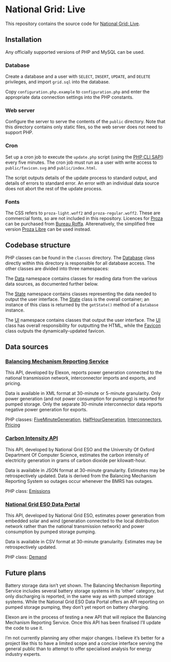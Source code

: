 # National Grid: Live

This repository contains the source code for [National Grid: Live](https://grid.iamkate.com/).

## Installation

Any officially supported versions of PHP and MySQL can be used.

### Database

Create a database and a user with `SELECT`, `INSERT`, `UPDATE`, and `DELETE` privileges, and import `grid.sql` into the database.

Copy `configuration.php.example` to `configuration.php` and enter the appropriate data connection settings into the PHP constants.

### Web server

Configure the server to serve the contents of the `public` directory. Note that this directory contains only static files, so the web server does not need to support PHP.

### Cron

Set up a cron job to execute the `update.php` script (using the [PHP CLI SAPI](https://www.php.net/manual/en/features.commandline.usage.php)) every five minutes. The cron job must run as a user with write access to `public/favicon.svg` and `public/index.html`.

The script outputs details of the update process to standard output, and details of errors to standard error. An error with an individual data source does not abort the rest of the update process.

### Fonts

The CSS refers to `proza-light.woff2` and `proza-regular.woff2`. These are commercial fonts, so are not included in this repository. Licences for [Proza](http://bureauroffa.com/about-proza) can be purchased from [Bureau Roffa](http://bureauroffa.com/). Alterenatively, the simplified free version [Proza Libre](http://bureauroffa.com/about-proza-libre) can be used instead.

## Codebase structure

PHP classes can be found in the `classes` directory. The [Database](classes/Database.php) class directly within this directory is responsible for all database access. The other classes are divided into three namespaces:

The [Data](classes/Data) namespace contains classes for reading data from the various data sources, as documented further below.

The [State](classes/State) namespace contains classes representing the data needed to output the user interface. The [State](classes/State/State.php) class is the overall container; an instance of this class is returned by the `getState()` method of a `Database` instance.

The [UI](classes/UI) namespace contains classes that output the user interface. The [UI](classes/UI/UI.php) class has overall responsibility for outputting the HTML, while the [Favicon](classes/UI/Favicon.php) class outputs the dynamically-updated favicon.

## Data sources

### [Balancing Mechanism Reporting Service](https://www.bmreports.com/)

This API, developed by Elexon, reports power generation connected to the national transmission network, interconnector imports and exports, and pricing.

Data is available in XML format at 30-minute or 5-minute granularity. Only power generation (and not power consumption for pumping) is reported for pumped storage. Only the separate 30-minute interconnector data reports negative power generation for exports.

PHP classes:  [FiveMinuteGeneration](classes/Data/FiveMinuteGeneration.php),  [HalfHourGeneration](classes/Data/HalfHourGeneration.php),  [Interconnectors](classes/Data/Interconnectors.php),  [Pricing](classes/Data/Pricing.php)

### [Carbon Intensity API](https://carbonintensity.org.uk/)

This API, developed by National Grid ESO and the University Of Oxford Department Of Computer Science, estimates the carbon intensity of electricity generation in grams of carbon dioxide per kilowatt-hour.

Data is available in JSON format at 30-minute granularity. Estimates may be retrospectively updated. Data is derived from the Balancing Mechanism Reporting System so outages occur whenever the BMRS has outages.

PHP class: [Emissions](classes/Data/Emissions.php)

### [National Grid ESO Data Portal](https://data.nationalgrideso.com/)

This API, developed by National Grid ESO, estimates power generation from embedded solar and wind (generation connected to the local distribution network rather than the national transmission network) and power consumption by pumped storage pumping.

Data is available in CSV format at 30-minute granularity. Estimates may be retrospectively updated.

PHP class: [Demand](classes/Data/Demand.php)

## Future plans

Battery storage data isn’t yet shown. The Balancing Mechanism Reporting Service includes several battery storage systems in its ‘other’ category, but only discharging is reported, in the same way as with pumped storage systems. While the National Grid ESO Data Portal offers an API reporting on pumped storage pumping, they don’t yet report on battery charging.

Elexon are in the process of testing a new API that will replace the Balancing Mechanism Reporting Service. Once this API has been finalised I’ll update the code to use it.

I’m not currently planning any other major changes. I believe it’s better for a project like this to have a limited scope and a concise interface serving the general public than to attempt to offer specialised analysis for energy industry experts.
